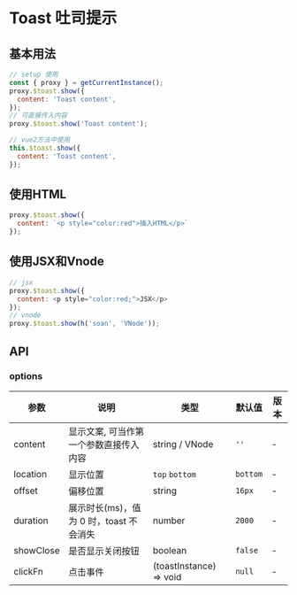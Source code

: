 # Toast 吐司提示

## 基本用法

```javascript
// setup 使用
const { proxy } = getCurrentInstance();
proxy.$toast.show({
  content: 'Toast content',
});
// 可直接传入内容
proxy.$toast.show('Toast content');

// vue2方法中使用
this.$toast.show({
  content: 'Toast content',
});
```


## 使用HTML

```javascript
proxy.$toast.show({
  content: `<p style="color:red">插入HTML</p>`
});
```

## 使用JSX和Vnode

```javascript
// jsx
proxy.$toast.show({
  content: <p style="color:red;">JSX</p>
});
// vnode
proxy.$toast.show(h('soan', 'VNode'));
```

## API

### options

|  参数   | 说明  | 类型 | 默认值 | 版本
|  ----  | ----  | ---- | ---- | -
| content | 显示文案, 可当作第一个参数直接传入内容 | string / VNode | `''` | -
| location | 显示位置 | `top` `bottom` | `bottom` | -
| offset | 偏移位置 | string | `16px` | -
| duration | 	展示时长(ms)，值为 0 时，toast 不会消失 | number | `2000` | -
| showClose | 是否显示关闭按钮 | boolean | `false` | - 
| clickFn | 点击事件 | (toastInstance) => void | `null` | - 
